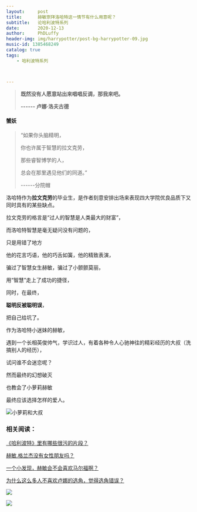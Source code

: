 ```yaml
---
layout:     post
title:      赫敏崇拜洛哈特这一情节有什么用意呢？
subtitle:   论哈利波特系列
date:       2020-12-13
author:     PhDLuffy
header-img: img/harrypotter/post-bg-harrypotter-09.jpg
music-id: 1385468249
catalog: true
tags:
    - 哈利波特系列



---
```



> **既然没有人愿意站出来唱唱反调，那我来吧。**
>
> **------ 卢娜·洛夫古德**

#### 蟹妖

> “如果你头脑精明，
>
> 你也许属于智慧的拉文克劳，
>
> 那些睿智博学的人，
>
> 总会在那里遇见他们的同道。”
>
> ------分院帽

洛哈特作为**拉文克劳**的毕业生，是作者刻意安排出场来表现四大学院优良品质下又同时具有的某些缺点。

拉文克劳的格言是“过人的智慧是人类最大的财富”，

而洛哈特智慧是毫无疑问没有问题的，

只是用错了地方

他的花言巧语，他的巧舌如簧，他的精致表演，

骗过了智慧女生赫敏，骗过了小颤颤莫丽，

用“智慧”走上了成功的捷径，

同时，在最终，

**聪明反被聪明误**，

把自己给坑了。

作为洛哈特小迷妹的赫敏，

遇到一个长相英俊帅气，学识过人，有着各种令人心驰神往的精彩经历的大叔（洗搞别人的经历），

试问谁不会迷恋呢？

然而最终的幻想破灭

也教会了小萝莉赫敏

最终应该选择怎样的爱人。

![小萝莉和大叔](https://gitee.com/PhDLuffy/PicGo/raw/master/img/20201208130522.jpg)

### 相关阅读：

[《哈利波特》里有哪些很污的片段？](https://www.zhihu.com/answer/1140862125 "card")

[赫敏.格兰杰没有女性朋友吗？](https://www.zhihu.com/question/352227744/answer/1172575978 "card")

[一个小发现，赫敏会不会喜欢马尔福啊？](https://www.zhihu.com/answer/1302623044 "card")

[为什么这么多人不喜欢卢娜的选角，觉得选角错误？](https://www.zhihu.com/answer/1222718691 "card")

![](https://gitee.com/PhDLuffy/PicGo/raw/master/img/20200907163759.gif)

![](https://gitee.com/PhDLuffy/PicGo/raw/master/img/20200912154934.jpg)